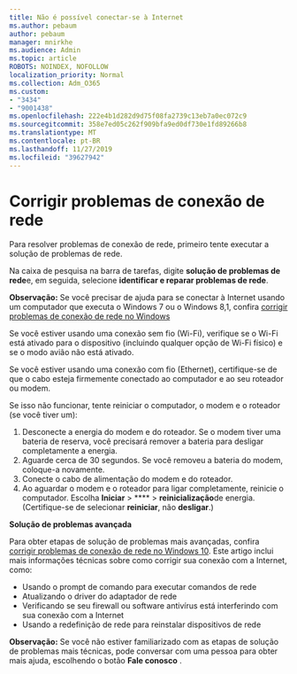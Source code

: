 ```yaml
---
title: Não é possível conectar-se à Internet
ms.author: pebaum
author: pebaum
manager: mnirkhe
ms.audience: Admin
ms.topic: article
ROBOTS: NOINDEX, NOFOLLOW
localization_priority: Normal
ms.collection: Adm_O365
ms.custom:
- "3434"
- "9001438"
ms.openlocfilehash: 222e4b1d282d9d75f08fa2739c13eb7a0ec072c9
ms.sourcegitcommit: 358e7ed05c262f909bfa9ed0df730e1fd89266b8
ms.translationtype: MT
ms.contentlocale: pt-BR
ms.lasthandoff: 11/27/2019
ms.locfileid: "39627942"
---
```

# <a name="fix-network-connection-issues"></a>Corrigir problemas de conexão de rede

Para resolver problemas de conexão de rede, primeiro tente executar a solução de problemas de rede. 

Na caixa de pesquisa na barra de tarefas, digite **solução de problemas de rede**e, em seguida, selecione **identificar e reparar problemas de rede**.

**Observação:** Se você precisar de ajuda para se conectar à Internet usando um computador que executa o Windows 7 ou o Windows 8,1, confira [corrigir problemas de conexão de rede no Windows](https://support.microsoft.com/help/15287) 

Se você estiver usando uma conexão sem fio (Wi-Fi), verifique se o Wi-Fi está ativado para o dispositivo (incluindo qualquer opção de Wi-Fi físico) e se o modo avião não está ativado.

Se você estiver usando uma conexão com fio (Ethernet), certifique-se de que o cabo esteja firmemente conectado ao computador e ao seu roteador ou modem.

Se isso não funcionar, tente reiniciar o computador, o modem e o roteador (se você tiver um):

1. Desconecte a energia do modem e do roteador. Se o modem tiver uma bateria de reserva, você precisará remover a bateria para desligar completamente a energia.
2. Aguarde cerca de 30 segundos. Se você removeu a bateria do modem, coloque-a novamente.
3. Conecte o cabo de alimentação do modem e do roteador.
4. Ao aguardar o modem e o roteador para ligar completamente, reinicie o computador. Escolha **Iniciar** > **** > **reinicialização**de energia. (Certifique-se de selecionar **reiniciar**, não **desligar**.)

**Solução de problemas avançada**

Para obter etapas de solução de problemas mais avançadas, confira [corrigir problemas de conexão de rede no Windows 10](https://support.microsoft.com/help/10741?ocid=SMC10741%2F). Este artigo inclui mais informações técnicas sobre como corrigir sua conexão com a Internet, como:

- Usando o prompt de comando para executar comandos de rede
- Atualizando o driver do adaptador de rede
- Verificando se seu firewall ou software antivírus está interferindo com sua conexão com a Internet
- Usando a redefinição de rede para reinstalar dispositivos de rede

**Observação:** Se você não estiver familiarizado com as etapas de solução de problemas mais técnicas, pode conversar com uma pessoa para obter mais ajuda, escolhendo o botão **Fale conosco** .